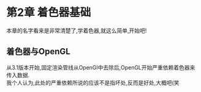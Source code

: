 # 第2章 着色器基础

本章的名字看来是非常清楚了,学着色器,就这么简单,开始吧!

## 着色器与OpenGL

从3.1版本开始,固定渲染管线从OpenGl中去除后,OpenGL开始严重依赖着色器来传入数据.  
我个人认为,此处的严重依赖所说的应该不是指坏处,反而是好处,大概吧(笑  

## 